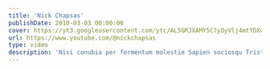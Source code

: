 ```yaml
---
title: 'Nick Chapsas'
publishDate: 2010-03-03 00:00:00
cover: https://yt3.googleusercontent.com/ytc/AL5GRJXAMY5C7yOyVlj4mtYDXoEn8QJ2GGi4dwi9bfeGBg=s176-c-k-c0x00ffffff-no-rj
url: https://www.youtube.com/@nickchapsas
type: video
description: 'Nisi conubia per fermentum molestie Sapien sociosqu Tristique diam elit quisque purus velit magnis arcu consequat urna semper posuere sodales duis felis. Consequat. Neque laoreet nibh pharetra senectus, at at fringilla conubia conubia tristique lacus molestie Fusce facilisis donec posuere lobortis.'
---
```

